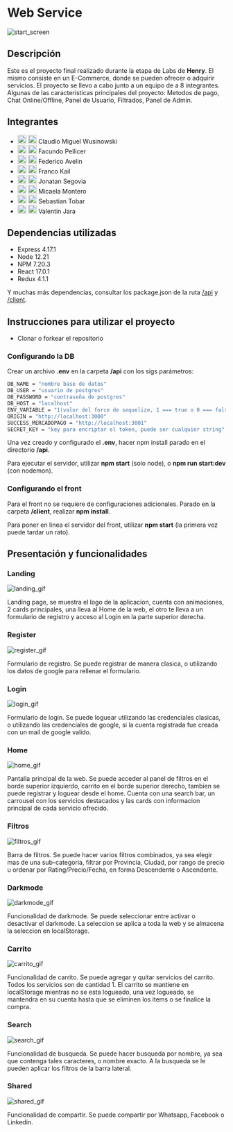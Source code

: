 # Web Service

<img src="./imgs/start-screen.png" alt="start_screen"/>

## Descripción

Este es el proyecto final realizado durante la etapa de Labs de <strong>Henry</strong>. El mismo consiste en un E-Commerce, donde se pueden ofrecer o adquirir servicios. El proyecto se llevo a cabo junto a un equipo de a 8 integrantes. Algunas de las caracteristicas principales del proyecto: Metodos de pago, Chat Online/Offline, Panel de Usuario, Filtrados, Panel de Admin.

## Integrantes

- <a href="https://github.com/claudioCMW"><img width="20px" src="./imgs/github-logo.png"/></a> <a href="https://www.linkedin.com/in/claudio-wusinowski-2884641a3/"><img width="20px" src="./imgs/linkedin-logo.png"/></a> Claudio Miguel Wusinowski
- <a href="https://github.com/Facupelli"><img width="20px" src="./imgs/github-logo.png"/></a> <a href="https://www.linkedin.com/in/facundo-pellicer-full-stack-developer/"><img width="20px" src="./imgs/linkedin-logo.png"/></a> Facundo Pellicer
- <a href="https://github.com/Fedex159"><img width="20px" src="./imgs/github-logo.png"/></a> <a href="https://www.linkedin.com/in/federico-avelin-dev/"><img width="20px" src="./imgs/linkedin-logo.png"/></a> Federico Avelin
- <a href="https://github.com/Franco1312"><img width="20px" src="./imgs/github-logo.png"/></a> <a href="https://www.linkedin.com/in/franco-kail-219259215/"><img width="20px" src="./imgs/linkedin-logo.png"/></a> Franco Kail
- <a href="https://github.com/jonatansegovia"><img width="20px" src="./imgs/github-logo.png"/></a> <a href="https://www.linkedin.com/in/jonatan-segovia-dev/"><img width="20px" src="./imgs/linkedin-logo.png"/></a> Jonatan Segovia
- <a href="https://github.com/wikonarider"><img width="20px" src="./imgs/github-logo.png"/></a> <a href="https://www.linkedin.com/in/micaela-montero-295141217/"><img width="20px" src="./imgs/linkedin-logo.png"/></a> Micaela Montero
- <a href="https://github.com/stobar93"><img width="20px" src="./imgs/github-logo.png"/></a> <a href="https://www.linkedin.com/in/sebastiantobar-fullstack-dev/"><img width="20px" src="./imgs/linkedin-logo.png"/></a> Sebastian Tobar
- <a href="https://github.com/valentinjara27"><img width="20px" src="./imgs/github-logo.png"/></a> <a href="https://www.linkedin.com/in/valentin-jara-fullstackdeveloper/"><img width="20px" src="./imgs/linkedin-logo.png"/></a> Valentin Jara

## Dependencias utilizadas

- Express 4.17.1
- Node 12.21
- NPM 7.20.3
- React 17.0.1
- Redux 4.1.1

Y muchas más dependencias, consultar los package.json de la ruta <a href="https://github.com/Fedex159/pf-web-service/blob/main/api/package.json">/api</a> y <a href="https://github.com/Fedex159/pf-web-service/blob/main/client/package.json">/client</a>.

## Instrucciones para utilizar el proyecto

- Clonar o forkear el repositorio

### Configurando la DB

Crear un archivo <strong>.env</strong> en la carpeta <strong>/api</strong> con los sigs parámetros:

```bash
DB_NAME = "nombre base de datos"
DB_USER = "usuario de postgres"
DB_PASSWORD = "contraseña de postgres"
DB_HOST = "localhost"
ENV_VARIABLE = "1(valor del force de sequelize, 1 === true o 0 === false)"
ORIGIN = "http://localhost:3000"
SUCCESS_MERCADOPAGO = "http://localhost:3001"
SECRET_KEY = "key para encriptar el token, puede ser cualquier string"
```

Una vez creado y configurado el <strong>.env</strong>, hacer npm install parado en el directorio <strong>/api</strong>.

Para ejecutar el servidor, utilizar <strong>npm start</strong> (solo node), o <strong>npm run start:dev</strong> (con nodemon).

### Configurando el front

Para el front no se requiere de configuraciones adicionales. Parado en la carpeta <strong>/client</strong>, realizar <strong>npm install</strong>.

Para poner en linea el servidor del front, utilizar <strong>npm start</strong> (la primera vez puede tardar un rato).

## Presentación y funcionalidades

### Landing

<img src="./imgs/landing.gif" alt="landing_gif"/>

Landing page, se muestra el logo de la aplicacion, cuenta con animaciones, 2 cards principales, una lleva al Home de la web, el otro te lleva a un formulario de registro y acceso al Login en la parte superior derecha.

### Register

<img src="./imgs/register.gif" alt="register_gif"/>

Formulario de registro. Se puede registrar de manera clasica, o utilizando los datos de google para rellenar el formulario.

### Login

<img src="./imgs/login.gif" alt="login_gif"/>

Formulario de login. Se puede loguear utilizando las credenciales clasicas, o utilizando las credenciales de google, si la cuenta registrada fue creada con un mail de google valido.

### Home

<img src="./imgs/home.gif" alt="home_gif"/>

Pantalla principal de la web. Se puede acceder al panel de filtros en el borde superior izquierdo, carrito en el borde superior derecho, tambien se puede registrar y loguear desde el home. Cuenta con una search bar, un carrousel con los servicios destacados y las cards con informacion principal de cada servicio ofrecido.

### Filtros

<img src="./imgs/filtros.gif" alt="filtros_gif"/>

Barra de filtros. Se puede hacer varios filtros combinados, ya sea elegir mas de una sub-categoria, filtrar por Provincia, Ciudad, por rango de precio u ordenar por Rating/Precio/Fecha, en forma Descendente o Ascendente.

### Darkmode

<img src="./imgs/darkmode.gif" alt="darkmode_gif"/>

Funcionalidad de darkmode. Se puede seleccionar entre activar o desactivar el darkmode. La seleccion se aplica a toda la web y se almacena la seleccion en localStorage.

### Carrito

<img src="./imgs/carrito.gif" alt="carrito_gif"/>

Funcionalidad de carrito. Se puede agregar y quitar servicios del carrito. Todos los servicios son de cantidad 1. El carrito se mantiene en localStorage mientras no se esta logueado, una vez logueado, se mantendra en su cuenta hasta que se eliminen los items o se finalice la compra.

### Search

<img src="./imgs/search.gif" alt="search_gif"/>

Funcionalidad de busqueda. Se puede hacer busqueda por nombre, ya sea que contenga tales caracteres, o nombre exacto. A la busqueda se le pueden aplicar los filtros de la barra lateral.

### Shared

<img src="./imgs/shared.gif" alt="shared_gif"/>

Funcionalidad de compartir. Se puede compartir por Whatsapp, Facebook o Linkedin.
